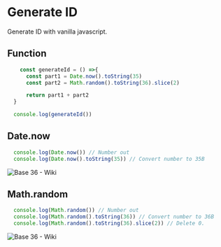 # Generate ID

Generate ID with vanilla javascript.

## Function

```javascript
    const generateId = () =>{
      const part1 = Date.now().toString(35)
      const part2 = Math.random().toString(36).slice(2)

      return part1 + part2
  }

  console.log(generateId())
```

## Date.now

```javascript
  console.log(Date.now()) // Number out
  console.log(Date.now().toString(35)) // Convert number to 35B
```
![Base 36 - Wiki](https://en.wikipedia.org/wiki/Base35)

## Math.random

```javascript
  console.log(Math.random()) // Number out
  console.log(Math.random().toString(36)) // Convert number to 36B 
  console.log(Math.random().toString(36).slice(2)) // Delete 0.
```
![Base 36 - Wiki](https://en.wikipedia.org/wiki/Base36)

